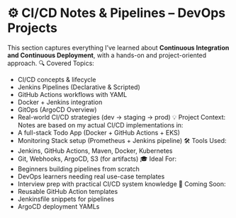# ⚙️ CI/CD Notes & Pipelines – DevOps Projects
This section captures everything I’ve learned about **Continuous Integration and Continuous Deployment**, with a hands-on and project-oriented approach.
🔍 Covered Topics:
- CI/CD concepts & lifecycle
- Jenkins Pipelines (Declarative & Scripted)
- GitHub Actions workflows with YAML
- Docker + Jenkins integration
- GitOps (ArgoCD Overview)
- Real-world CI/CD strategies (dev → staging → prod)
💡 Project Context:
Notes are based on my actual CI/CD implementations in:
- A full-stack Todo App (Docker + GitHub Actions + EKS)
- Monitoring Stack setup (Prometheus + Jenkins pipeline)
🛠️ Tools Used:
- Jenkins, GitHub Actions, Maven, Docker, Kubernetes
- Git, Webhooks, ArgoCD, S3 (for artifacts)
🎓 Ideal For:
- Beginners building pipelines from scratch
- DevOps learners needing real use-case templates
- Interview prep with practical CI/CD system knowledge
📌 Coming Soon:
- Reusable GitHub Action templates
- Jenkinsfile snippets for pipelines
- ArgoCD deployment YAMLs
